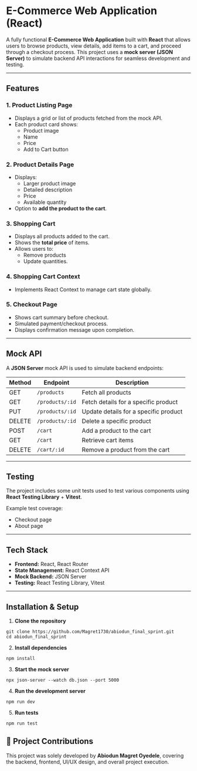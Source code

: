 # E-Commerce Web Application (React)

A fully functional **E-Commerce Web Application** built with **React** that allows users to browse products, view details, add items to a cart, and proceed through a checkout process.   This project uses a **mock server (JSON Server)** to simulate backend API interactions for seamless development and testing.

---

## Features

### 1. **Product Listing Page**
- Displays a grid or list of products fetched from the mock API.
- Each product card shows:
  - Product image
  - Name
  - Price
  - Add to Cart button

### 2. **Product Details Page**
- Displays:
  - Larger product image
  - Detailed description
  - Price
  - Available quantity
- Option to **add the product to the cart**.

### 3. **Shopping Cart**
- Displays all products added to the cart.
- Shows the **total price** of items.
- Allows users to:
  - Remove products
  - Update quantities.

### 4. **Shopping Cart Context**
- Implements React Context to manage cart state globally.

### 5. **Checkout Page**
- Shows cart summary before checkout.
- Simulated payment/checkout process.
- Displays confirmation message upon completion.

---

## Mock API

A **JSON Server** mock API is used to simulate backend endpoints:

| Method | Endpoint         | Description                          |
|--------|------------------|--------------------------------------|
| GET    | `/products`      | Fetch all products                   |
| GET    | `/products/:id`  | Fetch details for a specific product |
| PUT    | `/products/:id`  | Update details for a specific product|
| DELETE | `/products/:id`  | Delete a specific product            |
| POST   | `/cart`          | Add a product to the cart            |
| GET    | `/cart`          | Retrieve cart items                  |
| DELETE | `/cart/:id`      | Remove a product from the cart       |

---

## Testing

The project includes some unit tests used to test various components using **React Testing Library** + **Vitest**.

Example test coverage:
- Checkout page
- About page

---

## Tech Stack
- **Frontend:** React, React Router
- **State Management:** React Context API
- **Mock Backend:** JSON Server
- **Testing:** React Testing Library, Vitest

---

## Installation & Setup

1. **Clone the repository**
```
git clone https://github.com/Magret1730/abiodun_final_sprint.git
cd abiodun_final_sprint
```

2. **Install dependencies**
```
npm install
```

3. **Start the mock server**
```
npx json-server --watch db.json --port 5000
```

4. **Run the development server**
```
npm run dev
```

5. **Run tests**
```
npm run test
```

## 👥 Project Contributions
This project was solely developed by **Abiodun Magret Oyedele**, covering the backend, frontend, UI/UX design, and overall project execution.
